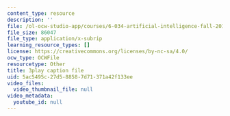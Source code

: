 ```yaml
---
content_type: resource
description: ''
file: /ol-ocw-studio-app/courses/6-034-artificial-intelligence-fall-2010/5ac5495c27d588587d71371a42f133ee_hM2EAvMkhtk.srt
file_size: 86047
file_type: application/x-subrip
learning_resource_types: []
license: https://creativecommons.org/licenses/by-nc-sa/4.0/
ocw_type: OCWFile
resourcetype: Other
title: 3play caption file
uid: 5ac5495c-27d5-8858-7d71-371a42f133ee
video_files:
  video_thumbnail_file: null
video_metadata:
  youtube_id: null
---
```

